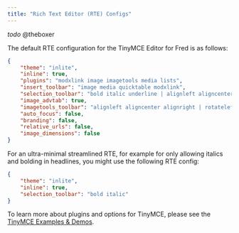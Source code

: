 ```yaml
---
title: "Rich Text Editor (RTE) Configs"
---
```


_todo_ @theboxer

The default RTE configuration for the TinyMCE Editor for Fred is as follows:

```json
{
    "theme": "inlite",
    "inline": true,
    "plugins": "modxlink image imagetools media lists",
    "insert_toolbar": "image media quicktable modxlink",
    "selection_toolbar": "bold italic underline | alignleft aligncenter alignright | bullist numlist | modxlink h2 h3 h4 blockquote",
    "image_advtab": true,
    "imagetools_toolbar": "alignleft aligncenter alignright | rotateleft rotateright | flipv fliph | editimage imageoptions",
    "auto_focus": false,
    "branding": false,
    "relative_urls": false,
    "image_dimensions": false
}
```

For an ultra-minimal streamlined RTE, for example for only allowing italics and bolding in headlines, you might use the following RTE config:

```json
{
    "theme": "inlite",
    "inline": true,
    "selection_toolbar": "bold italic"
}
```

To learn more about plugins and options for TinyMCE, please see the [TinyMCE Examples & Demos](https://www.tiny.cloud/docs/demo/).
